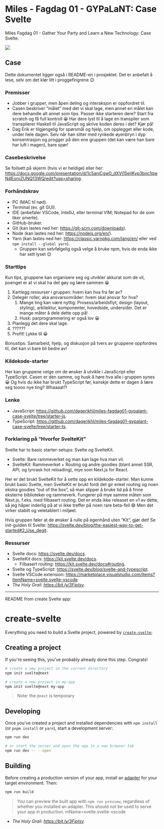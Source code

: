 # Miles - Fagdag 01 - GYPaLaNT: Case Svelte

Miles Fagdag 01 - Gather Your Party and Learn a New Technology: Case Svelte.

![](https://i.ytimg.com/vi/93XFxKXdbqY/hqdefault.jpg)

## Case

Dette dokumentet ligger også i README-en i prosjektet. Det er anbefalt å lese, selv om det klør litt i proggefingrene 😉

### Premisser

- Jobber i grupper, men åpen deling og interaksjon er oppfordret til.
- Casen beskriver “målet” med det vi skal lage, men annet en målet kan dere behandle alt annet som tips. Passer ikke starteren dere? Start fra scratch og få full kontroll 😀 Har dere lyst til å lage en transpiler som transpilerer Haskell til JavaScript og skrive koden deres i det? Kjør på!
- Dag Erik er tilgjengelig for spørsmål og hjelp, om opplegget eller kode, under hele dagen. Selv når han sitter med rynkede øyenbryn i dyp konsentrasjon og progger på den ene gruppen (det kan være han bare har luft i magen), bare spør!

### Casebeskrivelse

Se foilsett på skjerm (hvis vi er heldige) eller her: https://docs.google.com/presentation/d/1c5aniCgw0_dXVi15ejIKyp3bnc1qwN4EoroZUNQ13WQ/edit?usp=sharing.

### Forhåndskrav

- PC (MAC til nød).
- Terminal (ev. git GUI).
- IDE (anbefaler VSCode, IntelliJ, eller terminal VIM; Notepad for de som liker smerte).
- GitHub-bruker.
- Git (kan lastes ned her: https://git-scm.com/downloads).
- Node (kan lastes ned her: https://nodejs.org/en/).
- Yarn (kan lastes ned her: https://classic.yarnpkg.com/lang/en/ eller ved `npm install --global yarn`).
  - Gruppen kan selvfølgelig også velge å bruke npm, hvis de enda ikke har sett lyset 😉

### Starttips

Kun tips, gruppene kan organisere seg og utvikler akkurat som de vil, poenget er at vi skal ha det gøy og lære sammen 😀

1. Kartlegg ressurser i gruppen: hvem kan hva fra før av?
2. Delegér roller, aka ansvarsområder: hvem skal ansvar for hva?
   1. Mange ting kan være nyttig: Prosess/arbeidsflyt, design (layout, styling), arkitektur, komponenter, hovedside, undersider. Det er mange måter å dele dette opp på!
   2. Husk: parprogrammering er også lov 😀
3. Planlegg det dere skal lage.
4. ??????
5. Profit! Lykke til 😀

Bonustips: Samarbeid, hjelp, og diskusjon på tvers av gruppene oppfordres til, det kan vi bare bli bedre av!

### Kildekode-starter

Her kan gruppene velge om de ønsker å utvikle i JavaScript eller TypeScript. Casen er den samme, og husk å høre hva alle i gruppen synes 😀 Og hvis du ikke har brukt TypeScript før, kanskje dette er dagen å lære seg toooo nye ting? Whaaaat?!

### Lenke

- JavaScript: https://github.com/dagerikhl/miles-fagdag01-gypalant-case-svelte/tree/starter-js.
- TypeScript: https://github.com/dagerikhl/miles-fagdag01-gypalant-case-svelte/tree/starter-ts.

### Forklaring på “Hvorfor SvelteKit”

Svelte har to basic starter-setups: Svelte og SvelteKit.

- Svelte: Bare rammeverket og man kan lage hva man vil.
- SvelteKit: Rammeverket + Routing og andre goodies (blant annet SSR, API, og lynrask hot reloading), mye som Next.js for React.

Her er det brukt SvelteKit for å sette opp en kildekode-starter. Man kunne brukt basic Svelte, men SvelteKit er brukt fordi det gir enkel routing og noen ekstra goodies “out of the box”, så man slipper å bruke tid på å finne eksterne biblioteker og rammeverk. Fungerer på mye samme måten som Next.js, f.eks. med filbasert routing. Det er enda ikke releaset en v1 av dette, så jeg håper inderlig på at vi ikke treffer på noen rare beta-feil 😅 Men det virker stabilt og veletablert i miljøet.

Hvis gruppen føler at de ønsker å rulle på egenhånd uten “Kit”, gjør det! Se init-guiden til Svelte: https://svelte.dev/blog/the-easiest-way-to-get-started#2_Use_degit.

### Ressurser

- Svelte docs: https://svelte.dev/docs.
- SvelteKit docs: https://kit.svelte.dev/docs.
  - Filbasert routing: https://kit.svelte.dev/docs#routing.
- Svelte og TypeScript: https://svelte.dev/blog/svelte-and-typescript.
- Svelte VSCode extension: https://marketplace.visualstudio.com/items?itemName=svelte.svelte-vscode
- _The Holy Grail: https://bit.ly/3FipIsv._

---

README from create Svelte app:

# create-svelte

Everything you need to build a Svelte project, powered by [`create-svelte`](https://github.com/sveltejs/kit/tree/master/packages/create-svelte);

## Creating a project

If you're seeing this, you've probably already done this step. Congrats!

```bash
# create a new project in the current directory
npm init svelte@next

# create a new project in my-app
npm init svelte@next my-app
```

> Note: the `@next` is temporary

## Developing

Once you've created a project and installed dependencies with `npm install` (or `pnpm install` or `yarn`), start a development server:

```bash
npm run dev

# or start the server and open the app in a new browser tab
npm run dev -- --open
```

## Building

Before creating a production version of your app, install an [adapter](https://kit.svelte.dev/docs#adapters) for your target environment. Then:

```bash
npm run build
```

> You can preview the built app with `npm run preview`, regardless of whether you installed an adapter. This should _not_ be used to serve your app in production.
mName=svelte.svelte-vscode
- _The Holy Grail: https://bit.ly/3FipIsv._
